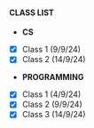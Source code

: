 #### CLASS LIST

- **CS**

- [X] Class 1 (9/9/24)
- [x] Class 2 (14/9/24)

- **PROGRAMMING**

- [X] Class 1 (4/9/24)
- [X] Class 2 (9/9/24)
- [X] Class 3 (14/9/24)
